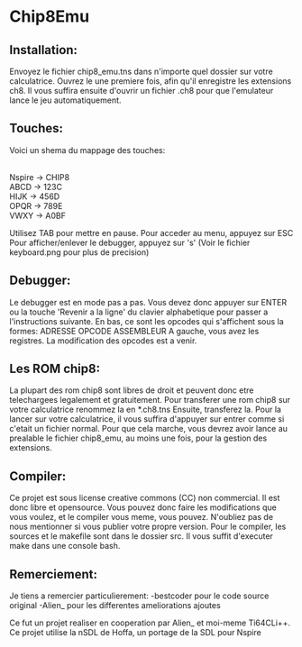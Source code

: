 # Chip8Emu

## Installation:

Envoyez le fichier chip8_emu.tns dans n'importe quel dossier sur votre calculatrice.
Ouvrez le une premiere fois, afin qu'il enregistre les extensions ch8.
Il vous suffira ensuite d'ouvrir un fichier .ch8 pour que l'emulateur lance le jeu automatiquement.

## Touches:

Voici un shema du mappage des touches:

<br/>Nspire -> CHIP8
<br/>ABCD -> 123C
<br/>HIJK -> 456D
<br/>OPQR -> 789E
<br/>VWXY -> A0BF

Utilisez TAB pour mettre en pause.
Pour acceder au menu, appuyez sur ESC
Pour afficher/enlever le debugger, appuyez sur 's'
(Voir le fichier keyboard.png pour plus de precision)

## Debugger:

Le debugger est en mode pas a pas. Vous devez donc appuyer sur ENTER ou la touche 'Revenir a la ligne' du clavier alphabetique pour passer
a l'instructions suivante. En bas, ce sont les opcodes qui s'affichent sous la formes:
ADRESSE OPCODE ASSEMBLEUR
A gauche, vous avez les registres.
La modification des opcodes est a venir.

## Les ROM chip8:

La plupart des rom chip8 sont libres de droit et peuvent donc etre telechargees legalement et gratuitement.
Pour transferer une rom chip8 sur votre calculatrice renommez la en \*.ch8.tns
Ensuite, transferez la. Pour la lancer sur votre calculatrice, il vous suffira d'appuyer sur entrer comme si c'etait un fichier normal.
Pour que cela marche, vous devrez avoir lance au prealable le fichier chip8_emu, au moins une fois, pour la gestion des extensions.

## Compiler:

Ce projet est sous license creative commons (CC) non commercial. Il est donc libre et opensource.
Vous pouvez donc faire les modifications que vous voulez, et le compiler vous meme, vous pouvez. N'oubliez pas de nous mentionner si vous publier votre
propre version.
Pour le compiler, les sources et le makefile sont dans le dossier src. Il vous suffit d'executer make dans une console bash.

## Remerciement:

Je tiens a remercier particulierement:
  -bestcoder pour le code source original
  -Alien_ pour les differentes ameliorations ajoutes

Ce fut un projet realiser en cooperation par Alien_ et moi-meme Ti64CLi++.
Ce projet utilise la nSDL de Hoffa, un portage de la SDL pour Nspire
